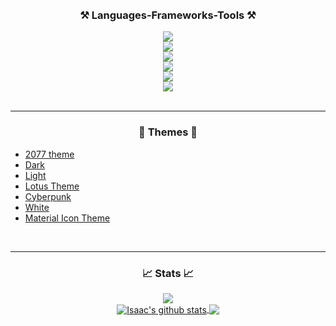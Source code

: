 
<br/>
<br/>
<h3 align="center">⚒️ Languages-Frameworks-Tools ⚒️</h3>
<div align="center">
  <img src="https://skillicons.dev/icons?i=powershell,bash" /><br>
    <img src="https://skillicons.dev/icons?i=html,css,sass,react,nextjs,redux" /><br>
      <img src="https://skillicons.dev/icons?i=nodejs,express,flask,fastapi,django" /><br> 
  <img src="https://skillicons.dev/icons?i=mongodb,mysql,postgresql,sqlite,prisma" /><br>
  <img src="https://skillicons.dev/icons?i=github,gitlab,git,md,ps" /><br>
     <img src="https://skillicons.dev/icons?i=vscode,neovim,eclipse,androidstudio,postman" /><br>

</div>
<br/>
<hr/>
<h3 align="center">🎨 Themes 🎨</h3>

- [2077 theme](https://marketplace.visualstudio.com/items?itemName=Endormi.2077-theme)
- [Dark](https://marketplace.visualstudio.com/items?itemName=thisisisaacac.theme-dark-bat)
- [Light](https://marketplace.visualstudio.com/items?itemName=thisisisaacac.theme-light-idac)
- [Lotus Theme](https://marketplace.visualstudio.com/items?itemName=SkyLiss.lotus-theme)
- [Cyberpunk](https://marketplace.visualstudio.com/items?itemName=max-SS.cyberpunk)
- [White](https://marketplace.visualstudio.com/items?itemName=arthurwhite.white)
- [Material Icon Theme](https://marketplace.visualstudio.com/items?itemName=PKief.material-icon-theme)
<br/>
<hr/>
<h3 align="center">📈 Stats 📈</h3>
<div align="center" display:"flex">
  <a href="#user-activity-overview"/>
   <img src="https://github-readme-streak-stats.herokuapp.com/?user=isaacanteparac"/>
  </a>
</div>
<div align="center" width="100%">
<a href="https://github.com/davis-anre?tab=repositories"><img align="center" src="https://github-readme-stats.vercel.app/api?username=davis-anre&theme=github_dark&hide=contribs,issues&show_icons=true&hide_border=true" alt="Isaac's github stats" />
</a> <a href="https://github.com/davis-anre?tab=repositories"><img align="center" src="https://github-readme-stats.vercel.app/api/top-langs/?username=davis-anre&theme=github_dark&layout=compact&hide_border=true" /></a>

</div>
